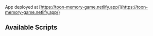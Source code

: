 App deployed at [https://toon-memory-game.netlify.app/](https://toon-memory-game.netlify.app/)

## Available Scripts
